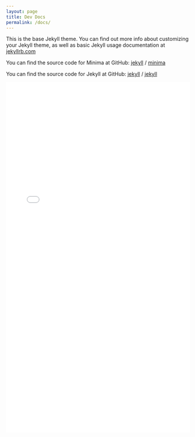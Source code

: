 ```yaml
---
layout: page
title: Dev Docs
permalink: /docs/
---
```


This is the base Jekyll theme. You can find out more info about customizing your Jekyll theme, as well as basic Jekyll usage documentation at [jekyllrb.com](https://jekyllrb.com/)

You can find the source code for Minima at GitHub:
[jekyll][jekyll-organization] /
[minima](https://github.com/jekyll/minima)

You can find the source code for Jekyll at GitHub:
[jekyll][jekyll-organization] /
[jekyll](https://github.com/jekyll/jekyll)

<embed src="../ThreeDiagrams.pdf" type="application/pdf" width="100%" height="958px" title="My Doc"/>

[jekyll-organization]: https://github.com/jekyll
